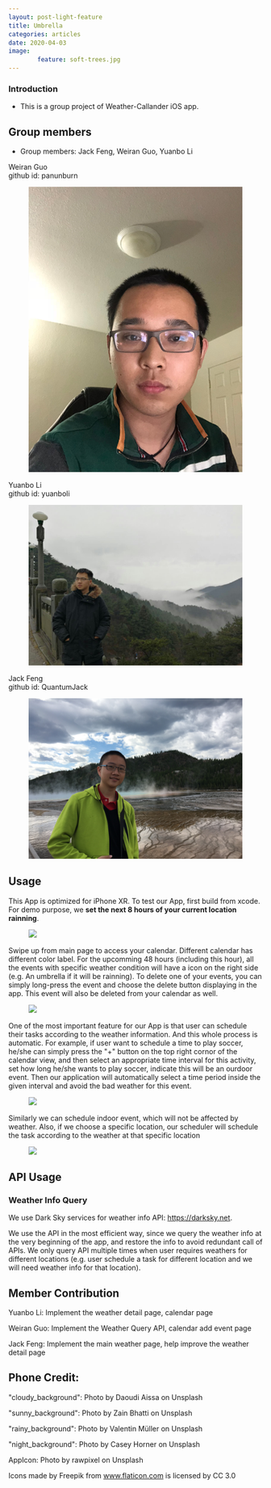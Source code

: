 ```yaml
---
layout: post-light-feature
title: Umbrella
categories: articles
date: 2020-04-03
image: 
        feature: soft-trees.jpg
---
```


### Introduction
- This is a group project of Weather-Callander iOS app.

## Group members
- Group members: Jack Feng, Weiran Guo, Yuanbo Li

Weiran Guo <br />
github id: panunburn <br />
<figure>
	<img src="https://raw.githubusercontent.com/QuantumJack/Umbrella/master/pic/weiran.jpg">
</figure>

Yuanbo Li <br />
github id: yuanboli <br />
<figure>
	<img src="https://raw.githubusercontent.com/QuantumJack/Umbrella/master/pic/yuanbo.jpg">
</figure>

Jack Feng <br />
github id: QuantumJack <br />
<figure>
	<img src="https://raw.githubusercontent.com/QuantumJack/Umbrella/master/pic/jack.jpg">
</figure>

## Usage
This App is optimized for iPhone XR.
To test our App, first build from xcode. For demo purpose, we **set the next 8 hours of your current location rainning**.

<figure>
	<img src="https://raw.githubusercontent.com/QuantumJack/Umbrella/master/demo/image1.gif">
</figure>

Swipe up from main page to access your calendar. Different calendar has different color label. For the upcomming 48 hours (including this hour), all the events with specific weather condition will have a icon on the right side (e.g. An umbrella if it will be rainning).
To delete one of your events, you can simply long-press the event and choose the delete button displaying in the app. This event will also be deleted from your calendar as well.

<figure>
	<img src="https://raw.githubusercontent.com/QuantumJack/Umbrella/master/demo/image2.gif">
</figure>

One of the most important feature for our App is that user can schedule their tasks according to the weather information. And this whole process is automatic. For example, if user want to schedule a time to play soccer, he/she can simply press the "+" button on the top right cornor of the calendar view, and then select an appropriate time interval for this activity, set how long he/she wants to play soccer, indicate this will be an ourdoor event. Then our application will automatically select a time period inside the given interval and avoid the bad weather for this event.

<figure>
	<img src="https://raw.githubusercontent.com/QuantumJack/Umbrella/master/demo/image3.gif">
</figure>

Similarly we can schedule indoor event, which will not be affected by weather. Also, if we choose a specific location, our scheduler will schedule the task according to the weather at that specific location

<figure>
	<img src="https://raw.githubusercontent.com/QuantumJack/Umbrella/master/demo/image4.gif">
</figure>

## API Usage
### Weather Info Query
We use Dark Sky services for weather info API: https://darksky.net.

We use the API in the most efficient way, since we query the weather info at the very beginning of the app, and restore the info to avoid redundant call of APIs. We only query API multiple times when user requires weathers for different locations (e.g. user schedule a task for different location and we will need weather info for that location).
## Member Contribution
Yuanbo Li: Implement the weather detail page, calendar page

Weiran Guo: Implement the Weather Query API, calendar add event page

Jack Feng: Implement the main weather page, help improve the weather detail page
## Phone Credit:
"cloudy_background": Photo by Daoudi Aissa on Unsplash

"sunny_background": Photo by Zain Bhatti on Unsplash

"rainy_background": Photo by Valentin Müller on Unsplash

"night_background": Photo by Casey Horner on Unsplash

AppIcon: Photo by rawpixel on Unsplash

Icons made by Freepik from www.flaticon.com is licensed by CC 3.0